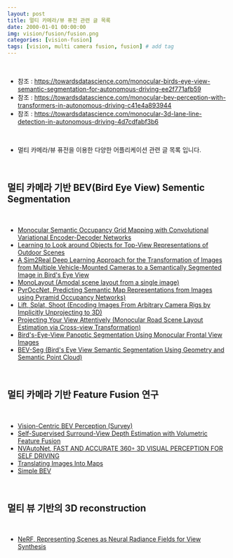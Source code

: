 ```yaml
---
layout: post
title: 멀티 카메라/뷰 퓨전 관련 글 목록   
date: 2000-01-01 00:00:00
img: vision/fusion/fusion.png
categories: [vision-fusion] 
tags: [vision, multi camera fusion, fusion] # add tag
---
```


<br>

- 참조 : https://towardsdatascience.com/monocular-birds-eye-view-semantic-segmentation-for-autonomous-driving-ee2f771afb59
- 참조 : https://towardsdatascience.com/monocular-bev-perception-with-transformers-in-autonomous-driving-c41e4a893944
- 참조 : https://towardsdatascience.com/monocular-3d-lane-line-detection-in-autonomous-driving-4d7cdfabf3b6

<br>

- 멀티 카메라/뷰 퓨전을 이용한 다양한 어플리케이션 관련 글 목록 입니다.

<br>

## **멀티 카메라 기반 BEV(Bird Eye View) Sementic Segmentation**

<br>

- [Monocular Semantic Occupancy Grid Mapping with Convolutional Variational Encoder-Decoder Networks]()
- [Learning to Look around Objects for Top-View Representations of Outdoor Scenes]()
- [A Sim2Real Deep Learning Approach for the Transformation of Images from Multiple Vehicle-Mounted Cameras to a Semantically Segmented Image in Bird's Eye View]()
- [MonoLayout (Amodal scene layout from a single image)]()
- [PyrOccNet, Predicting Semantic Map Representations from Images using Pyramid Occupancy Networks)](https://gaussian37.github.io/vision-fusion-pyroccnet/)
- [Lift, Splat, Shoot (Encoding Images From Arbitrary Camera Rigs by Implicitly Unprojecting to 3D)](https://gaussian37.github.io/vision-fusion-lift_splat_shoot/)
- [Projecting Your View Attentively (Monocular Road Scene Layout Estimation via Cross-view Transformation)]()
- [Bird's-Eye-View Panoptic Segmentation Using Monocular Frontal View Images]()
- [BEV-Seg (Bird's Eye View Semantic Segmentation Using Geometry and Semantic Point Cloud)]()

<br>

## **멀티 카메라 기반 Feature Fusion 연구**

<br>

- [Vision-Centric BEV Perception (Survey)](https://gaussian37.github.io/vision-fusion-vision_centric_bev_perception/)
- [Self-Supervised Surround-View Depth Estimation with Volumetric Feature Fusion](https://gaussian37.github.io/vision-fusion-volumetric_feature_fusion/)
- [NVAutoNet, FAST AND ACCURATE 360◦ 3D VISUAL PERCEPTION FOR SELF DRIVING](https://gaussian37.github.io/vision-fusion-nvautonet/)
- [Translating Images Into Maps](https://gaussian37.github.io/vision-fusion-translating_images_into_maps/)
- [Simple BEV](https://gaussian37.github.io/vision-fusion-simple_bev/)

<br>

## **멀티 뷰 기반의 3D reconstruction**

<br>

- [NeRF, Representing Scenes as Neural Radiance Fields for View Synthesis](https://gaussian37.github.io/vision-fusion-nerf/)

<br>